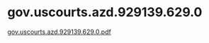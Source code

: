 # gov.uscourts.azd.929139.629.0

[gov.uscourts.azd.929139.629.0.pdf](gov%20uscourts%20azd%20929139%20629%200%20b8342a4e4a134d4f8cbdb3f314e7f084/gov.uscourts.azd.929139.629.0.pdf)